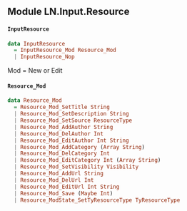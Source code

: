 ## Module LN.Input.Resource

#### `InputResource`

``` purescript
data InputResource
  = InputResource_Mod Resource_Mod
  | InputResource_Nop
```

Mod = New or Edit

#### `Resource_Mod`

``` purescript
data Resource_Mod
  = Resource_Mod_SetTitle String
  | Resource_Mod_SetDescription String
  | Resource_Mod_SetSource ResourceType
  | Resource_Mod_AddAuthor String
  | Resource_Mod_DelAuthor Int
  | Resource_Mod_EditAuthor Int String
  | Resource_Mod_AddCategory (Array String)
  | Resource_Mod_DelCategory Int
  | Resource_Mod_EditCategory Int (Array String)
  | Resource_Mod_SetVisibility Visibility
  | Resource_Mod_AddUrl String
  | Resource_Mod_DelUrl Int
  | Resource_Mod_EditUrl Int String
  | Resource_Mod_Save (Maybe Int)
  | Resource_ModState_SetTyResourceType TyResourceType
```


